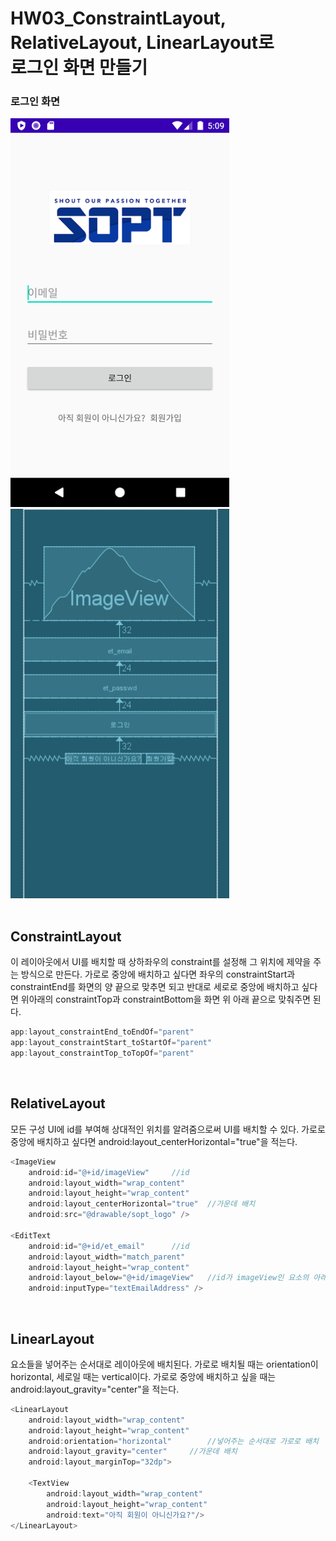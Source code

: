 <h1>HW03_ConstraintLayout, RelativeLayout, LinearLayout로<br> 로그인 화면 만들기</h1>

### 로그인 화면
<img src="/img/seminar1/login.png" alt="login" width="350">&nbsp;&nbsp;&nbsp;&nbsp;&nbsp;&nbsp;&nbsp;&nbsp;&nbsp;&nbsp;&nbsp;
<img src="/img/seminar1/wireframe.PNG" alt="wireframe" width="350"><br><br>

## ConstraintLayout
이 레이아웃에서 UI를 배치할 때 상하좌우의 constraint를 설정해 그 위치에 제약을 주는 방식으로 만든다. 가로로 중앙에 배치하고 싶다면 좌우의 constraintStart과 constraintEnd를 화면의 양 끝으로 맞추면 되고 반대로 세로로 중앙에 배치하고 싶다면 위아래의 constraintTop과 constraintBottom을 화면 위 아래 끝으로 맞춰주면 된다.

```kotlin
app:layout_constraintEnd_toEndOf="parent"
app:layout_constraintStart_toStartOf="parent"
app:layout_constraintTop_toTopOf="parent"
```
<br>

## RelativeLayout
모든 구성 UI에 id를 부여해 상대적인 위치를 알려줌으로써 UI를 배치할 수 있다. 가로로 중앙에 배치하고 싶다면 android:layout_centerHorizontal="true"을 적는다.

```kotlin
<ImageView
    android:id="@+id/imageView"     //id
    android:layout_width="wrap_content"
    android:layout_height="wrap_content"
    android:layout_centerHorizontal="true"	//가운데 배치
    android:src="@drawable/sopt_logo" />

<EditText
    android:id="@+id/et_email"      //id
    android:layout_width="match_parent"
    android:layout_height="wrap_content"
    android:layout_below="@+id/imageView"	//id가 imageView인 요소의 아래에 위치시킨다.
    android:inputType="textEmailAddress" />
```
<br>

## LinearLayout
요소들을 넣어주는 순서대로 레이아웃에 배치된다. 가로로 배치될 때는 orientation이 horizontal, 세로일 때는 vertical이다. 가로로 중앙에 배치하고 싶을 때는 android:layout_gravity="center"을 적는다.

```kotlin
<LinearLayout
    android:layout_width="wrap_content"
    android:layout_height="wrap_content"
    android:orientation="horizontal"		//넣어주는 순서대로 가로로 배치
    android:layout_gravity="center"     //가운데 배치
    android:layout_marginTop="32dp">

	<TextView
	    android:layout_width="wrap_content"
	    android:layout_height="wrap_content"
	    android:text="아직 회원이 아니신가요?"/>
</LinearLayout>
```